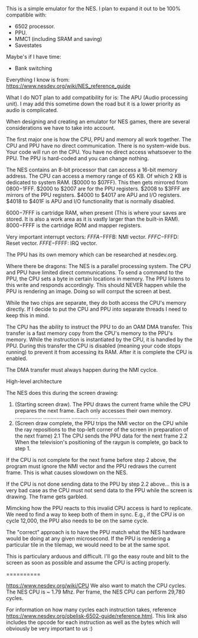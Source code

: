 This is a simple emulator for the NES. I plan to expand it out to be 100% compatible with:
- 6502 processor.
- PPU.
- MMC1 (including SRAM and saving)
- Savestates

Maybe's if I have time:
- Bank switching

Everything I know is from:
https://www.nesdev.org/wiki/NES_reference_guide

What I do NOT plan to add compatibility for is:
The APU (Audio processing unit). I may add this sometime down the road but it is a lower priority as audio is complicated.

When designing and creating an emulator for NES games, there are several considerations we have to take into account.

The first major one is how the CPU, PPU and memory all work together. The CPU and PPU have no direct communication. There is no system-wide bus. Your code will run on the CPU. You have no direct access whatsoever to the PPU. The PPU is hard-coded and you can change nothing.

The NES contains an 8-bit processor that can access a 16-bit memory address.
The CPU can access a memory range of 65 KB. Of which 2 KB is dedicated to system RAM. ($0000 to $07FF). This then gets mirrored from $0800-$1FFF. $2000 to $2007 are for the PPU registers. $2008 to $3FFF are mirrors of the PPU registers. $4000 to $4017 are APU and I/O registers. $4018 to $401F is APU and I/O functionality that is normally disabled.

$6000-$7FFF is cartridge RAM, when present (This is where your saves are stored. It is also a work area as it is vastly larger than the built-in RAM).
$8000-$FFFF is the cartridge ROM and mapper registers.

Very important interrupt vectors:
$FFFA-$FFFB: NMI vector.
$FFFC-$FFFD: Reset vector.
$FFFE-$FFFF: IRQ vector.

The PPU has its own memory which can be researched at nesdev.org.

Where there be dragons:
The NES is a parallel processing system.
The CPU and PPU have limited direct communications. To send a command to the PPU, the CPU sets a byte in certain locations in memory. The PPU listens to this write and responds accordingly. This should NEVER happen while the PPU is rendering an image. Doing so will corrput the screen at best.

While the two chips are separate, they do both access the CPU's memory directly. If I decide to put the CPU and PPU into separate threads I need to keep this in mind.

The CPU has the ability to instruct the PPU to do an OAM DMA transfer. This transfer is a fast memory copy from the CPU's memory to the PPU's memory. While the instruction is instantiated by the CPU, it is handled by the PPU. During this transfer the CPU is disabled (meaning your code stops running) to prevent it from accessing its RAM. After it is complete the CPU is enabled.

The DMA transfer must always happen during the NMI cyclce.


High-level architecture

The NES does this during the screen drawing:
1. (Starting screen draw). The PPU draws the current frame while the CPU prepares the next frame. Each only accesses their own memory.
..................
..................
..................
..................
2. (Screen draw complete, the PPU trips the NMI vector on the CPU while the ray repositions to the top-left corner of the screen in preparation of the next frame)
2.1 The CPU sends the PPU data for the next frame
2.2 When the television's positioning of the raygun is complete, go back to step 1.

If the CPU is not complete for the next frame before step 2 above, the program must ignore the NMI vector and the PPU redraws the current frame. This is what causes slowdown on the NES.

If the CPU is not done sending data to the PPU by step 2.2 above... this is a very bad case as the CPU must not send data to the PPU while the screen is drawing. The frame gets garbled.

Mimcking how the PPU reacts to this invalid CPU access is hard to replicate. We need to find a way to keep both of them in sync. E.g., if the CPU is on cycle 12,000, the PPU also needs to be on the same cycle.

The "correct" approach is to have the PPU match what the NES hardware would be doing at any given microsecond. If the PPU is rendering a particular tile in the tilemap, we would need to be at the same spot.

This is particulary arduous and difficult. I'll go the easy route and blit to the screen as soon as possible and assume the CPU is acting properly.

==========

https://www.nesdev.org/wiki/CPU
We also want to match the CPU cycles. The NES CPU is ~ 1.79 Mhz. Per frame, the NES CPU can perform 29,780 cycles.

For information on how many cycles each instruction takes, reference https://www.nesdev.org/obelisk-6502-guide/reference.html. This link also includes the opcode for each instruction as well as the bytes which will obviously be very important to us :)

